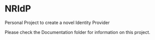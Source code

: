 # NRIdP
Personal Project to create a novel Identity Provider

Please check the Documentation folder for information on this project.
